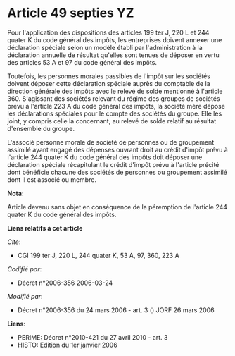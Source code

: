# Article 49 septies YZ

Pour l'application des dispositions des articles 199 ter J, 220 L et 244 quater K du code général des impôts, les entreprises
doivent annexer une déclaration spéciale selon un modèle établi par l'administration à la déclaration annuelle de résultat
qu'elles sont tenues de déposer en vertu des articles 53 A et 97 du code général des impôts.

Toutefois, les personnes morales passibles de l'impôt sur les sociétés doivent déposer cette déclaration spéciale auprès du
comptable de la direction générale des impôts avec le relevé de solde mentionné à l'article 360. S'agissant des sociétés
relevant du régime des groupes de sociétés prévu à l'article 223 A du code général des impôts, la société mère dépose les
déclarations spéciales pour le compte des sociétés du groupe. Elle les joint, y compris celle la concernant, au relevé de
solde relatif au résultat d'ensemble du groupe.

L'associé personne morale de société de personnes ou de groupement assimilé ayant engagé des dépenses ouvrant droit au crédit
d'impôt prévu à l'article 244 quater K du code général des impôts doit déposer une déclaration spéciale récapitulant le
crédit d'impôt prévu à l'article précité dont bénéficie chacune des sociétés de personnes ou groupement assimilé dont il est
associé ou membre.

**Nota:**

Article devenu sans objet en conséquence de la péremption de l'article 244 quater K du code général des impôts.

**Liens relatifs à cet article**

_Cite_:

  - CGI 199 ter J, 220 L, 244 quater K, 53 A, 97, 360, 223 A

_Codifié par_:

  - Décret n°2006-356 2006-03-24

_Modifié par_:

  - Décret n°2006-356 du 24 mars 2006 - art. 3 () JORF 26 mars 2006

**Liens**:

  - PERIME: Décret n°2010-421  du 27 avril 2010 - art. 3
  - HISTO: Edition du 1er janvier 2006
